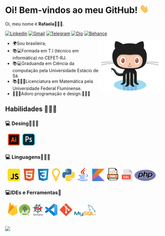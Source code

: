 # Oi! Bem-vindos ao meu GitHub! <img src="Imagens/Hi.gif" alt="Hi!" width="30">

Oi, meu nome é **Rafaela**🙋🏻‍♀️.

[![Linkedin](https://img.shields.io/badge/-LinkedIn-blue?style=flat&logo=Linkedin&logoColor=white)](https://www.linkedin.com/in/rafaelabf/) [![Gmail](https://img.shields.io/badge/-Gmail-c14438?style=flat&logo=Gmail&logoColor=white)](mailto:rafaelabezerra2004@gmail.com) [![Telegram](https://img.shields.io/badge/-Telegram-blue?logo=telegram&logoColor=white&style=flat)](https://t.me/RafaelaBF) [![Dio](https://img.shields.io/badge/-DigitalInnovationOne-grey?logo=https://hermes.digitalinnovation.one/assets/diome/logo.svg&logoColor=white&style=flat)](https://web.digitalinnovation.one/users/rafaelabezerra2004?tab=achievements) [![Behance](https://img.shields.io/badge/-Behance-blue?logo=behance&logoColor=white&style=flat)](https://www.behance.net/rafaelabf/) 

<img src="Imagens/Octocat.png" alt="Octocat" width="200" align="right">

 - 🌍Sou brasileira;
 - 📚💻Formada em T.I (técnico em informática) no CEFET-RJ.
 - 📚💻Graduanda em Ciência da computação pela Universidade Estácio de Sá.
 - 📚👩🏻‍🎓Licenciatura em Matemática pela Universidade Federal Fluminense.
 - 👩🏻‍💻Adoro programação e design.👩🏻‍🎨

## Habilidades 👩🏻‍🎓

### 💻 Desing👩🏻‍🎨

&nbsp;&nbsp;<img src="Imagens/Adobe-Illustrator-Logo.png" alt="Illustrator" width="40">&nbsp;&nbsp;<img src="Imagens/Adobe-Photoshop-Logo.png" alt="Photoshop" width="40"> 

### 💻 Linguagens👩🏻‍💻

&nbsp;&nbsp;<img src="Imagens/Logo-JS.png" alt="JavaScript" width="40">&nbsp;&nbsp; <img src="Imagens/html5-logo.png" alt="HTML" width="35">&nbsp;&nbsp;<img src="Imagens/CSS-Logo.png" alt="CSS" width="40">&nbsp;<img src="Imagens/logo_portugol.png" alt="Portugol" width="35">&nbsp;<img src="Imagens/Python_logo.png" alt="Python logo" width="40">&nbsp;<img src="Imagens/logo_java.png" alt="Portugol" width="45"> &nbsp;<img src="Imagens\KotlinLogo.png" alt="Kotlin logo" width="40">&nbsp;<img src="Imagens\XML.png" alt="XML logo" width="45">&nbsp;<img src="Imagens\SQL.png" alt="SQL" width="39">&nbsp;<img src="Imagens\PHP-logo.png" alt="PHP logo" width="70">

### 💻IDEs e Ferramentas🔧

&nbsp;&nbsp;<img src="Imagens\FirebaseLogo.png" alt="Firebase logo" width="33"> <img src="Imagens\AndroidStudio_Logo.png" alt="Android Studio logo" width="36">  <img src="Imagens/Spyder_logo.png" alt="Spyder logo" width="40"> <img src="Imagens\VisualStudioCodeLogo.png" alt="Visual Studio Code logo" width="40"> &nbsp;<img src="Imagens\GitLogo.png" alt="MySQL logo" width="40"> &nbsp;<img src="Imagens\MySQL-Logo.png" alt="MySQL logo" width="70">

##
<img height="140em" src="https://github-readme-stats.vercel.app/api/top-langs/?username=RafaelaBF&layout=compact&langs_count=7&theme=tokyonight"/>
